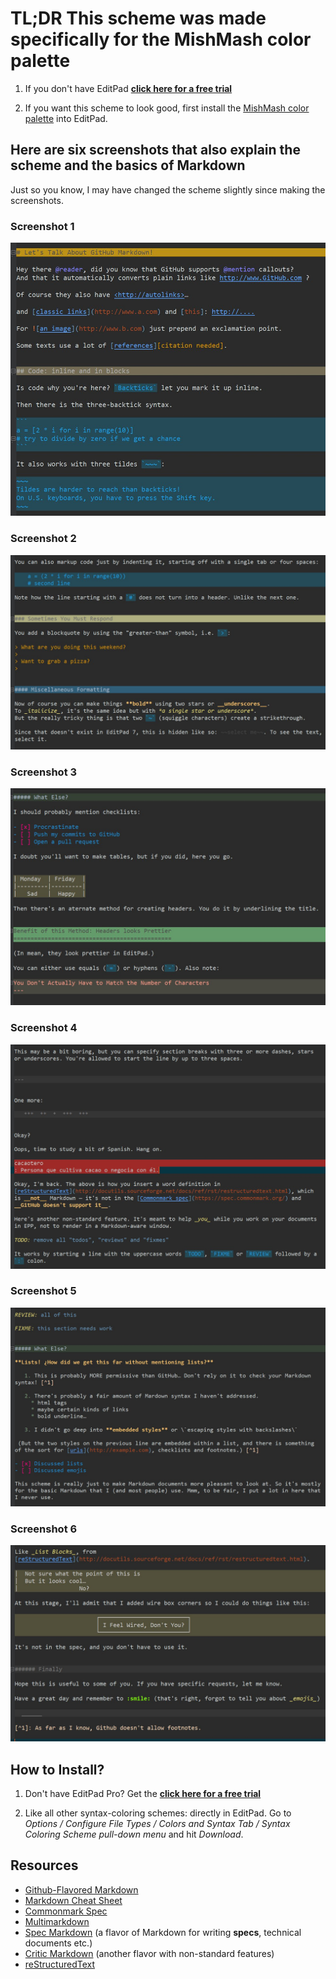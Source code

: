 # TL;DR This scheme was made specifically for the MishMash color palette

1. If you don't have EditPad **[click here for a free trial](http://yu8.us/eppdemo)**

2. If you want this scheme to look good, first install the [MishMash color palette](/Making%20Text%20Pretty%20-%20Syntax%20Coloring%20and%20Color%20Palettes/Color%20Palettes/MishMash) into EditPad.

## Here are six screenshots that also explain the scheme and the basics of Markdown

Just so you know, I may have changed the scheme slightly since making the screenshots.


### Screenshot 1

![screenshot1](screenshots/screen1.jpg)

### Screenshot 2
![screenshot2](screenshots/screen2.jpg)


### Screenshot 3
![screenshot3](screenshots/screen3.jpg)

### Screenshot 4
![screenshot4](screenshots/screen4.jpg)


### Screenshot 5
![screenshot5](screenshots/screen5.jpg)


### Screenshot 6
![screenshot6](screenshots/screen6.jpg)



## How to Install?

1. Don't have EditPad Pro? Get the **[click here for a free trial](http://yu8.us/eppdemo)**

2. Like all other syntax-coloring schemes: directly in EditPad. Go to _Options / Configure File Types / Colors and Syntax Tab / Syntax Coloring Scheme pull-down menu_ and hit _Download_.


Resources
---------
* [Github-Flavored Markdown](https://github.github.com/gfm)
* [Markdown Cheat Sheet](https://www.markdownguide.org/cheat-sheet/)
* [Commonmark Spec](https://spec.commonmark.org/)
* [Multimarkdown](https://rawgit.com/fletcher/MultiMarkdown-6-Syntax-Guide/master/index.html)
* [Spec Markdown](https://leebyron.com/spec-md/) (a flavor of Markdown for writing **specs**, technical documents etc.)
* [Critic Markdown](http://criticmarkup.com/users-guide.php) (another flavor with non-standard features)
* [reStructuredText](http://docutils.sourceforge.net/docs/ref/rst/restructuredtext.html)
